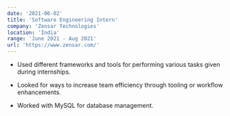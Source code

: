 ```yaml
---
date: '2021-06-02'
title: 'Software Engineering Intern'
company: 'Zensar Technologies'
location: 'India'
range: 'June 2021 - Aug 2021'
url: 'https://www.zensar.com/'
---
```


- Used different frameworks and tools for performing various tasks given during internships.

- Looked for ways to increase team efficiency through tooling or workflow enhancements.

- Worked with MySQL for database management.
